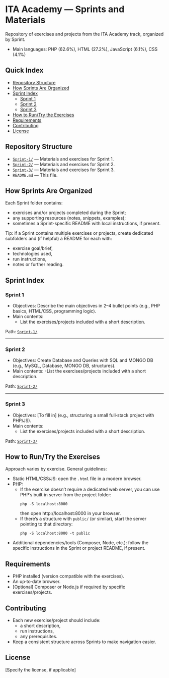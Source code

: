 # ITA Academy — Sprints and Materials

Repository of exercises and projects from the ITA Academy track, organized by Sprint.

- Main languages: PHP (62.6%), HTML (27.2%), JavaScript (6.1%), CSS (4.1%)

## Quick Index
- [Repository Structure](#repository-structure)
- [How Sprints Are Organized](#how-sprints-are-organized)
- [Sprint Index](#sprint-index)
  - [Sprint 1](#sprint-1)
  - [Sprint 2](#sprint-2)
  - [Sprint 3](#sprint-3)
- [How to Run/Try the Exercises](#how-to-runtry-the-exercises)
- [Requirements](#requirements)
- [Contributing](#contributing)
- [License](#license)

## Repository Structure
- [`Sprint-1/`](https://github.com/AxelPasky/ITA-Academy/tree/main/Sprint-1) — Materials and exercises for Sprint 1.
- [`Sprint-2/`](https://github.com/AxelPasky/ITA-Academy/tree/main/Sprint-2) — Materials and exercises for Sprint 2.
- [`Sprint-3/`](https://github.com/AxelPasky/ITA-Academy/tree/main/Sprint-3) — Materials and exercises for Sprint 3.
- `README.md` — This file.

## How Sprints Are Organized
Each Sprint folder contains:
- exercises and/or projects completed during the Sprint;
- any supporting resources (notes, snippets, examples);
- sometimes a Sprint-specific README with local instructions, if present.

Tip: if a Sprint contains multiple exercises or projects, create dedicated subfolders and (if helpful) a README for each with:
- exercise goal/brief,
- technologies used,
- run instructions,
- notes or further reading.

## Sprint Index

### Sprint 1
- Objectives: Describe the main objectives in 2–4 bullet points (e.g., PHP basics, HTML/CSS, programming logic).
- Main contents:
  - List the exercises/projects included with a short description.


Path: [`Sprint-1/`](https://github.com/AxelPasky/ITA-Academy/tree/main/Sprint-1)

---

### Sprint 2
- Objectives: Create Database and Queries with SQL and MONGO DB (e.g., MySQL, Database, MONGO DB, structures).
- Main contents:
  -List the exercises/projects included with a short description.


Path: [`Sprint-2/`](https://github.com/AxelPasky/ITA-Academy/tree/main/Sprint-2)

---

### Sprint 3
- Objectives: [To fill in] (e.g., structuring a small full‑stack project with PHP/JS).
- Main contents:
  - List the exercises/projects included with a short description.


Path: [`Sprint-3/`](https://github.com/AxelPasky/ITA-Academy/tree/main/Sprint-3)

## How to Run/Try the Exercises
Approach varies by exercise. General guidelines:
- Static HTML/CSS/JS: open the `.html` file in a modern browser.
- PHP:
  - If the exercise doesn’t require a dedicated web server, you can use PHP’s built‑in server from the project folder:
    ```
    php -S localhost:8000
    ```
    then open http://localhost:8000 in your browser.
  - If there’s a structure with `public/` (or similar), start the server pointing to that directory:
    ```
    php -S localhost:8000 -t public
    ```
- Additional dependencies/tools (Composer, Node, etc.): follow the specific instructions in the Sprint or project README, if present.

## Requirements
- PHP installed (version compatible with the exercises).
- An up‑to‑date browser.
- [Optional] Composer or Node.js if required by specific exercises/projects.

## Contributing
- Each new exercise/project should include:
  - a short description,
  - run instructions,
  - any prerequisites.
- Keep a consistent structure across Sprints to make navigation easier.

## License
[Specify the license, if applicable]

